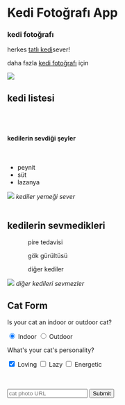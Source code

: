 <!DOCTYPE html>
<html>
  <head>
  <title>kedi</title>
</head>
<body>
    <h1>Kedi Fotoğrafı App</h1>
    <h3> kedi fotoğrafı</h3>
   
 <p>herkes <a href="https://tr.pinterest.com/romipins/cute-cats/"> tatlı kedi</a>sever!</p>
 <p>daha fazla <a href="https://unsplash.com/s/photos/cute-cat"> kedi fotoğrafı</a> için</p>
    <img src="cute.jpg">
 <h2>kedi listesi</h2>
 <br>
 <br>
 <h4>kedilerin sevdiği şeyler</h4>
 <br>
 <ul>
    <li>peynit</li>
    <li>süt</li>
    <li>lazanya</li>
 </ul>
    <img src="images.jpg">
    <i>kediler yemeği sever</i>
    <br>
    <br>
    <h2>kedilerin sevmedikleri</h2>
    <ul>
        <ol type="1">pire tedavisi</ol>
        <ol type="2">gök gürültüsü</ol>
        <ol type="3">diğer kediler</ol>
    </ul>
   <img src="kediler.jpg">
   <i>diğer kedileri sevmezler</i>

   <h2>Cat Form</h2>

<form>
  <p>Is your cat an indoor or outdoor cat?</p>
  <label><input type="radio" name="indoor-outdoor" value="indoor" checked> Indoor</label>
  <label><input type="radio" name="indoor-outdoor" value="outdoor"> Outdoor</label>

  <p>What's your cat's personality?</p>
  <label><input type="checkbox" name="personality" value="loving" checked> Loving</label>
  <label><input type="checkbox" name="personality" value="lazy"> Lazy</label>
  <label><input type="checkbox" name="personality" value="energetic"> Energetic</label>

  <br><br>
  <input type="text" placeholder="cat photo URL">
  <button type="submit">Submit</button>
</form>


 </body>
</html>
